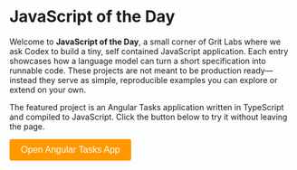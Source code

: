 # JavaScript of the Day

Welcome to **JavaScript of the Day**, a small corner of Grit Labs where we ask Codex to build a tiny, self contained JavaScript application. Each entry showcases how a language model can turn a short specification into runnable code. These projects are not meant to be production ready—instead they serve as simple, reproducible examples you can explore or extend on your own.

The featured project is an Angular Tasks application written in TypeScript and compiled to JavaScript. Click the button below to try it without leaving the page.

<!-- Button to open modal -->
<button id="openModalButton" class="cta-btn">Open Angular Tasks App</button>

<!-- Modal -->
<div id="angular-tasksModal">
  <div id="modalContent">
    <span id="closeModal" class="close">&times;</span>
  </div>
</div>

<script>
document.addEventListener("DOMContentLoaded", function () {
  const modal = document.getElementById("angular-tasksModal");
  const modalContent = document.getElementById("modalContent");
  const openBtn = document.getElementById("openModalButton");
  const closeBtn = document.getElementById("closeModal");

  function loadIframe() {
    if (!modalContent.querySelector("iframe")) {
      const iframe = document.createElement("iframe");
      iframe.src = "https://widgets.gritlabs.net/task-list";
      iframe.title = "Angular Tasks App";
      iframe.onload = () => {
        const err = modalContent.querySelector(".error-msg");
        if (err) err.remove();
      };
      iframe.onerror = () => {
        const err = document.createElement("div");
        err.textContent = "Failed to load Angular Tasks app.";
        err.className = "error-msg";
        modalContent.appendChild(err);
      };
      modalContent.appendChild(iframe);
    }
  }

  function closeModalFn() {
    modal.style.display = "none";
    const iframe = modalContent.querySelector("iframe");
    if (iframe) iframe.remove();
    const err = modalContent.querySelector(".error-msg");
    if (err) err.remove();
  }

  openBtn.addEventListener("click", () => {
    loadIframe();
    modal.style.display = "flex";
  });
  closeBtn.addEventListener("click", closeModalFn);
  modal.addEventListener("click", (e) => {
    if (e.target === modal) closeModalFn();
  });
  document.addEventListener("keydown", (e) => {
    if (e.key === "Escape") closeModalFn();
  });
});
</script>

<style>
#angular-tasksModal {
  position: fixed;
  top: 0;
  left: 0;
  width: 100%;
  height: 100%;
  background: rgba(0, 0, 0, 0.5);
  display: none;
  justify-content: center;
  align-items: center;
  z-index: 1000;
}
#modalContent {
  background: white;
  padding: 20px;
  border-radius: 8px;
  position: relative;
  width: 90%;
  max-width: 600px;
}
#modalContent iframe {
  width: 100%;
  height: 70vh;
  border: none;
}
#closeModal {
  position: absolute;
  top: 10px;
  right: 15px;
  font-size: 24px;
  cursor: pointer;
}
.error-msg {
  color: red;
  margin-top: 10px;
  text-align: center;
}
.cta-btn {
  background-color: #ff9800;
  color: white;
  padding: 10px 20px;
  border: none;
  border-radius: 4px;
  font-size: 16px;
  cursor: pointer;
}
.cta-btn:hover {
  background-color: #e68900;
}
</style>

